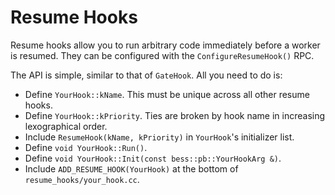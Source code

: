 # Resume Hooks
Resume hooks allow you to run arbitrary code immediately before a worker is
resumed. They can be configured with the `ConfigureResumeHook()` RPC.

The API is simple, similar to that of `GateHook`. All you need to do is:

- Define `YourHook::kName`. This must be unique across all other resume hooks.
- Define `YourHook::kPriority`. Ties are broken by hook name in increasing lexographical order.
- Include `ResumeHook(kName, kPriority)` in `YourHook`'s initializer list.
- Define `void YourHook::Run()`.
- Define `void YourHook::Init(const bess::pb::YourHookArg &)`.
- Include `ADD_RESUME_HOOK(YourHook)` at the bottom of `resume_hooks/your_hook.cc`.
